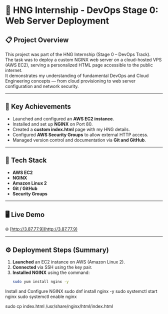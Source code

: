 # 🧠 HNG Internship - DevOps Stage 0: Web Server Deployment

## 📋 Project Overview
This project was part of the HNG Internship (Stage 0 – DevOps Track).  
The task was to deploy a custom NGINX web server on a cloud-hosted VPS (AWS EC2), serving a personalized HTML page accessible to the public internet.  
It demonstrates my understanding of fundamental DevOps and Cloud Engineering concepts — from cloud provisioning to web server configuration and network security.

---

## 🚀 Key Achievements
- Launched and configured an **AWS EC2 instance**.
- Installed and set up **NGINX** on Port 80.
- Created a **custom index.html** page with my HNG details.
- Configured **AWS Security Groups** to allow external HTTP access.
- Managed version control and documentation via **Git and GitHub**.

---

## 🧰 Tech Stack
- **AWS EC2**
- **NGINX**
- **Amazon Linux 2**
- **Git / GitHub**
- **Security Groups**

---

## 🖥️ Live Demo
🌐 [http://3.87.77.9](http://3.87.77.9)

---

## ⚙️ Deployment Steps (Summary)
1. **Launched** an EC2 instance on AWS (Amazon Linux 2).  
2. **Connected** via SSH using the key pair.  
3. **Installed NGINX** using the command:  
   ```bash
   sudo yum install nginx -y

 Install and Configure NGINX
sudo dnf install nginx -y
sudo systemctl start nginx
sudo systemctl enable nginx

sudo cp index.html /usr/share/nginx/html/index.html
